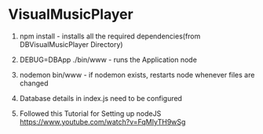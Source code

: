 # VisualMusicPlayer

1) npm install - installs all the required dependencies(from DBVisualMusicPlayer Directory)

2) DEBUG=DBApp ./bin/www  - runs the Application node

3) nodemon bin/www  - if nodemon exists, restarts node whenever files are changed

4) Database details in index.js need to be configured

5) Followed this Tutorial for Setting up nodeJS
https://www.youtube.com/watch?v=FqMIyTH9wSg

